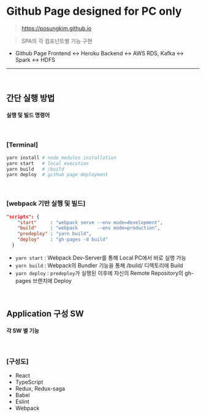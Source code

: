 # Github Page designed for PC only
> https://posungkim.github.io

> SPA의 각 컴포넌트별 기능 구현
- Github Page Frontend <-> Heroku Backend <-> AWS RDS, Kafka <-> Spark <-> HDFS 

<hr>
<br>

## 간단 실행 방법

#### 실행 및 빌드 명령어

<br>

### [Terminal]

```bash
yarn install # node_modules installation
yarn start   # local execution
yarn build   # /build
yarn deploy  # github page deployment
```

<br>

### [webpack 기반 실행 및 빌드]

```json
"scripts": {
    "start"     : "webpack serve --env mode=development",
    "build"     : "webpack       --env mode=production",
    "predeploy" : "yarn build",
    "deploy"    : "gh-pages -d build"
  }
```

- `yarn start`  : Webpack Dev-Server를 통해 Local PC에서 바로 실행 가능
- `yarn build`  : Webpack의 Bundler 기능을 통해 /build/ 디렉토리에 Build
- `yarn deploy` : `predeploy`가 실행된 이후에 자신의 Remote Repository의 gh-pages 브랜치에 Deploy

<br>

## Application 구성 SW
#### 각 SW 별 기능

<br>

### [구성도]

- React
- TypeScript
- Redux, Redux-saga
- Babel
- Eslint
- Webpack
